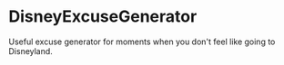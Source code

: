 # DisneyExcuseGenerator

Useful excuse generator for moments when you don't feel like going to Disneyland.
